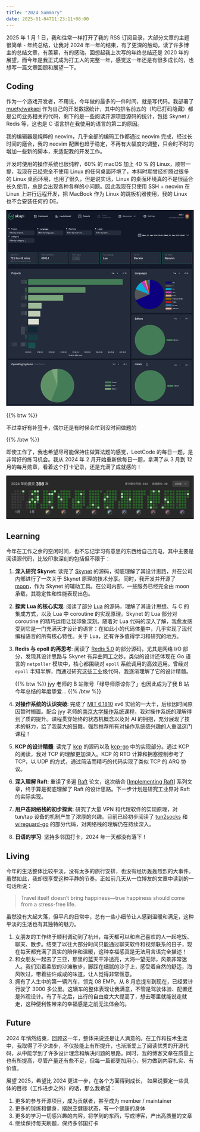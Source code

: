 ```yaml
---
title: "2024 Summary"
date: 2025-01-04T11:23:11+08:00
---
```


2025 年 1 月 1 日，我和往常一样打开了我的 RSS 订阅目录，大部分文章的主题很简单 - 年终总结，让我对 2024 年一年的结束，有了更深的触动，读了许多博主的总结文章，有羡慕，有的感动。回想起我上次写的年终总结还是 2020 年的展望，而今年是我正式成为打工人的完整一年，感觉这一年还是有很多成长的，也想写一篇文章回顾和展望一下。
## Coding

作为一个游戏开发者，不用说，今年做的最多的一件时间，就是写代码。我部署了 [muety/wakapi](https://github.com/muety/wakapi) 作为自己的开发数据统计，其中的排名前五的（均已打码隐藏）都是公司业务相关的代码，剩下的是一些阅读开源项目源码的统计，包括 Skynet / Redis 等，这也是 C 语言排在我使用的语言的第二的原因。

我的编辑器是纯粹的 neovim，几乎全部的编码工作都通过 neovim 完成，经过长时间的磨合，我的 neovim 配置也趋于稳定，不再有大幅度的调整，只会时不时的增加一些新的脚本，来适配我的开发工作。

开发时使用的操作系统也很纯粹，60% 的 macOS 加上 40 % 的 Linux，顺带一提，我现在已经完全不使用 Linux 的任何桌面环境了，本科时期曾经折腾过很多的 Linux 桌面环境，也用了很久，但是说实话，Linux 的桌面环境真的不是很适合长久使用，总是会出现各种各样的小问题。因此我现在只使用 SSH + neovim 在 Linux 上进行远程开发，把 MacBook 作为 Linux 的跳板机器使用，我的 Linux 也不会安装任何的 DE。

![wakapi-summary](wakapi.png)

{{% btw %}}

不过幸好有补签卡，偶尔还是有时候会忙到没时间做题的

{{% /btw %}}

即使工作了，我也希望尽可能保持住做算法题的感觉，LeetCode 的每日一题，是非常好的练习机会。我从 2024 年 2 月开始重新做每日一题，拿满了从 3 月到 12 月的每月勋章，看着这个打卡记录，还是充满了成就感的！

![leecode](leetcode.png)

## Learning

今年在工作之余的空闲时间，也不忘记学习有意思的东西给自己充电，其中主要是阅读源代码，比较印象深刻的包括但不限于：

1. **深入研究 Skynet**: 读完了 [Skynet](https://github.com/cloudwu/skynet) 的源码，彻底理解了其设计思路，并在公司内部进行了一次关于 Skynet 原理的技术分享。同时，我开发并开源了 [moon](https://github.com/Zwlin98/moon)，作为 Skynet 的辅助工具。在公司内部，一些服务已经完全由 moon 承载，其稳定性和性能表现出色。

2. **探索 Lua 的核心实现**: 阅读了部分 [Lua](https://www.lua.org/download.html) 的源码，理解了其设计思想、与 C 的集成方式，以及 Lua 中 coroutine 的实现原理。Skynet 的 Lua 部分对 coroutine 的精巧运用让我印象深刻。随着对 Lua 代码的深入了解，我愈发感受到它是一门充满天才设计的语言：在如此小的代码体量中，几乎实现了现代编程语言的所有核心特性。关于 Lua，还有许多值得学习和研究的地方。

3. **Redis 与 epoll 的再思考**: 阅读了 [Redis 5.0](https://github.com/redis/redis/tree/5.0.14) 的部分源码，尤其是网络 I/O 部分，发现其设计思路与 Skynet 有异曲同工之妙。类似的设计还体现在 Go 语言的 `netpoller` 模块中，核心都围绕对 `epoll` 系统调用的高效运用。曾经对 `epoll` 半知半解，而通过研究这些工业级代码，我逐渐理解了它的设计精髓。

   {{% btw %}}
   jyy 老师的 B 站账号「绿导师原谅你了」也因此成为了我 B 站今年总结的年度挚爱...
   {{% /btw %}}

4. **对操作系统的认识突破**: 完成了 [MIT 6.1810](https://pdos.csail.mit.edu/6.1810/2024/xv6.html) xv6 实验的一大半，后续因时间原因暂时搁置。配合 jyy 老师的[南京大学操作系统](https://www.bilibili.com/video/BV1Xm411f7CM/)课程，我对操作系统的理解得到了质的提升。课程贯穿始终的状态机概念以及对 AI 的拥抱，充分展现了技术的魅力，给了我莫大的鼓舞。强烈推荐所有对操作系统感兴趣的人重温这门课程！

5.  **KCP 的设计精髓**: 读完了 [kcp](https://github.com/skywind3000/kcp) 的源码以及 [kcp-go](https://github.com/xtaci/kcp-go) 中的实现部分。通过 KCP 的阅读，我对 TCP 的理解更加深入。KCP 的 RTO 计算和拥塞控制参考了 TCP，以 UDP 的方式，通过简洁而精巧的代码实现了类似 TCP 的 ARQ 协议。
   
6. **深入理解 Raft**: 重读了多遍 [Raft](https://raft.github.io/raft.pdf) 论文，这次结合 [[Implementing Raft](https://eli.thegreenplace.net/2020/implementing-raft-part-0-introduction/)] 系列文章，终于算是彻底理解了 Raft 的设计思路。下一步计划是研究工业界对 Raft 的实际实现。

7. **用户态网络栈的初步探索**: 研究了大量 VPN 和代理软件的实现原理，对 tun/tap 设备的机制产生了浓厚的兴趣。目前已经初步阅读了 [tun2socks](https://github.com/xjasonlyu/tun2socks) 和 [wireguard-go](https://github.com/WireGuard/wireguard-go) 的部分代码，对网络栈的理解仍在持续深入。

8. **日语的学习**: 坚持多邻国打卡，2024 年一天都没有落下！

## Living

今年的生活整体比较平淡，没有太多的旅行安排，也没有经历轰轰烈烈的大事件。虽然如此，我却很享受这种平静的节奏。正如前几天从一位博友的文章中读到的一句话所说：

> Travel itself doesn’t bring happiness—true happiness should come from a stress-free life.

虽然没有大起大落，但平凡的日常中，总有一些小细节让人感到温暖和满足，这种平淡的生活也有其独特的魅力。

1. 女朋友的工作终于顺利调动到了杭州，每天都可以和自己喜欢的人一起吃饭、聊天、散步。结束了以往大部分时间只能通过聊天软件和视频联系的日子，现在每天都充满了真实的陪伴和温暖，这种幸福感真是无法用言语完全描述！
2. 和女朋友一起去了三亚，那里的蓝天干净透亮，大海一望无际，风景非常迷人。我们沿着柔软的沙滩散步，脚踩在细腻的沙子上，感受着自然的舒适，海风吹过，带着些许咸咸的味道，让人觉得非常惬意。
3. 拥有了人生中的第一辆汽车，领克 08 EMP。从 8 月底提车到现在，已经累计行驶了 3000 多公里。这辆车的整体表现让我满意，不管是驾驶体验、配置还是外观设计。有了车之后，出行的自由度大大提高了，想去哪里就能说走就走，这种便利性带来的幸福感是之前无法体会的。

## Future

2024 年悄然结束，回顾这一年，整体来说还是让人满意的。在工作和技术生涯中，我取得了不少进步，不仅技能上有所提升，也渐渐爱上了阅读优秀的开源代码，从中能学到了许多设计理念和解决问题的思路。同时，我的博客文章在质量上也有所提高，尽管产量还有些不足，但每一篇都更加用心，努力做到内容扎实、有价值。

展望 2025，希望比 2024 更进一步，在各个方面得到成长， 如果说要定一些具体的目标（工作进步之外）的话，那么我希望：

1. 更多的参与开源项目，成为贡献者，甚至成为 member / maintainer
2. 更多的锻炼和健身，摆脱亚健康状态，有一个健康的身体
3. 更多的学习一切感兴趣的内容，将学到的东西，写成博客，产出高质量的文章
4. 继续保持每天刷题，保持多邻国打卡
